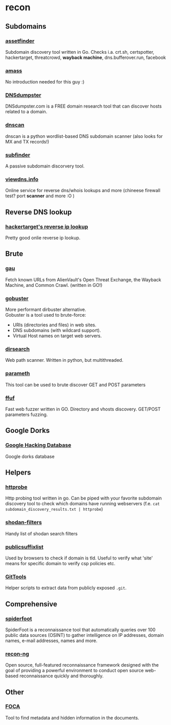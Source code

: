 # recon

## Subdomains
### [assetfinder](https://github.com/tomnomnom/assetfinder)
Subdomain discovery tool written in Go. Checks i.a. crt.sh, certspotter, hackertarget, threatcrowd, **wayback machine**,  dns.bufferover.run, facebook 

### [amass](https://github.com/OWASP/Amass)
No introduction needed for this guy :)

### [DNSdumpster](https://dnsdumpster.com/)
DNSdumpster.com is a FREE domain research tool that can discover hosts related to a domain.

### [dnscan](https://github.com/rbsec/dnscan)
dnscan is a python wordlist-based DNS subdomain scanner (also looks for MX and TX records!)

### [subfinder](https://github.com/projectdiscovery/subfinder)
A passive subdomain discorvery tool.

### [viewdns.info](https://viewdns.info/)
Online service for reverse dns/whois lookups and more (chineese firewall test? port **scanner** and more :O )

## Reverse DNS lookup
### [hackertarget's reverse ip lookup](https://hackertarget.com/reverse-ip-lookup/)
Pretty good onlie reverse ip lookup.

## Brute
### [gau](https://github.com/lc/gau)
Fetch known URLs from AlienVault's Open Threat Exchange, the Wayback Machine, and Common Crawl.
(written in GO!)

### [gobuster](https://github.com/OJ/gobuster)
More performant dirbuster alternative.<br>
Gobuster is a tool used to brute-force:

* URIs (directories and files) in web sites.
* DNS subdomains (with wildcard support).
* Virtual Host names on target web servers.

### [dirsearch](https://github.com/maurosoria/dirsearch)
Web path scanner. Written in python, but multithreaded.

### [parameth](https://github.com/mak-/parameth)
This tool can be used to brute discover GET and POST parameters

### [ffuf](https://github.com/ffuf/ffuf)
Fast web fuzzer written in GO. Directory and vhosts discovery. GET/POST parameters fuzzing.

## Google Dorks
### [Google Hacking Database](https://www.exploit-db.com/google-hacking-database)
Google dorks database

## Helpers
### [httprobe](https://github.com/tomnomnom/httprobe)
Http probing tool written in go. Can be piped with your favorite subdomain discovery tool to check which domains have running webservers (f.e. `cat subdomain_discovery_results.txt | httprobe`)

### [shodan-filters](https://github.com/JavierOlmedo/shodan-filters)
Handy list of shodan search filters

### [publicsuffixlist](https://publicsuffix.org/list/public_suffix_list.dat)
Used by browsers to check if domain is tld. Useful to verify what 'site' means for specific domain to verify csp policies etc.

### [GitTools](https://github.com/internetwache/GitTools)
Helper scripts to extract data from publicly exposed `.git`.

## Comprehensive
### [spiderfoot](https://www.spiderfoot.net)
SpiderFoot is a reconnaissance tool that automatically queries over 100 public data sources (OSINT) to gather intelligence on IP addresses, domain names, e-mail addresses, names and more.

### [recon-ng](https://github.com/lanmaster53/recon-ng)
Open source, full-featured reconnaissance framework designed with the goal of providing a powerful environment to conduct open source web-based reconnaissance quickly and thoroughly.

## Other
### [FOCA](https://github.com/ElevenPaths/FOCA)
Tool to find metadata and hidden information in the documents. 
